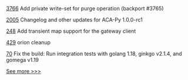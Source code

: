 
[3766](https://github.com/hyperledger/fabric/pull/3766) Add private write-set for purge operation (backport #3765)

[2005](https://github.com/hyperledger/aries-cloudagent-python/pull/2005) Changelog and other updates for ACA-Py 1.0.0-rc1

[248](https://github.com/hyperledger/fabric-sdk-go/pull/248) Add transient map support for the gateway client

[429](https://github.com/hyperledger-labs/fabric-smart-client/pull/429) orion cleanup

[70](https://github.com/hyperledger-labs/fabric-operator/pull/70) Fix the build: Run integration tests with golang 1.18, ginkgo v2.1.4, and gomega v1.19 


[See more >>>](https://start-here.hyperledger.org/pull-requests)
